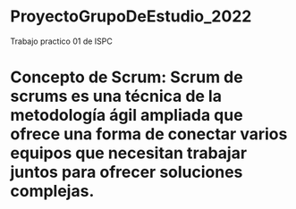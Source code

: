 # ProyectoGrupoDeEstudio_2022
Trabajo practico 01 de ISPC


Concepto de Scrum:
  Scrum de scrums es una técnica de la metodología ágil ampliada que ofrece una forma de conectar varios equipos que necesitan trabajar juntos para ofrecer soluciones complejas.
=======

